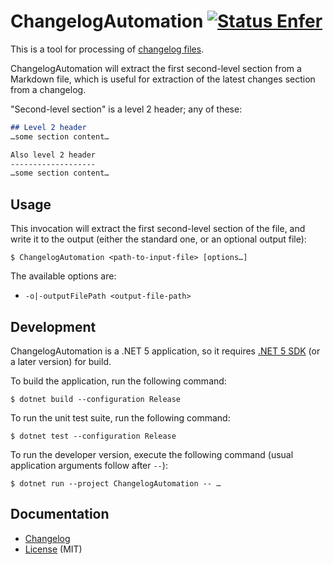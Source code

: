 ChangelogAutomation [![Status Enfer][status-enfer]][andivionian-status-classifier]
===================

This is a tool for processing of [changelog files][keep-a-changelog].

ChangelogAutomation will extract the first second-level section from a Markdown file, which is useful for extraction of the latest changes section from a changelog.

"Second-level section" is a level 2 header; any of these:

```markdown
## Level 2 header
…some section content…

Also level 2 header
-------------------
…some section content…
```

Usage
-----

This invocation will extract the first second-level section of the file, and write it to the output (either the standard one, or an optional output file):

```console
$ ChangelogAutomation <path-to-input-file> [options…]
```

The available options are:

- `-o|-outputFilePath <output-file-path>`

Development
-----------

ChangelogAutomation is a .NET 5 application, so it requires [.NET 5 SDK][dotnet-sdk] (or a later version) for build.

To build the application, run the following command:

```console
$ dotnet build --configuration Release
```

To run the unit test suite, run the following command:

```console
$ dotnet test --configuration Release
```

To run the developer version, execute the following command (usual application arguments follow after `--`):

```console
$ dotnet run --project ChangelogAutomation -- …
```

Documentation
-------------

- [Changelog][changelog]
- [License][license] (MIT)

[andivionian-status-classifier]: https://github.com/ForNeVeR/andivionian-status-classifier#status-enfer-
[changelog]: ./CHANGELOG.md
[dotnet-sdk]: https://dotnet.microsoft.com/
[keep-a-changelog]: http://keepachangelog.com/
[license]: ./LICENSE.md

[status-enfer]: https://img.shields.io/badge/status-enfer-orange.svg
